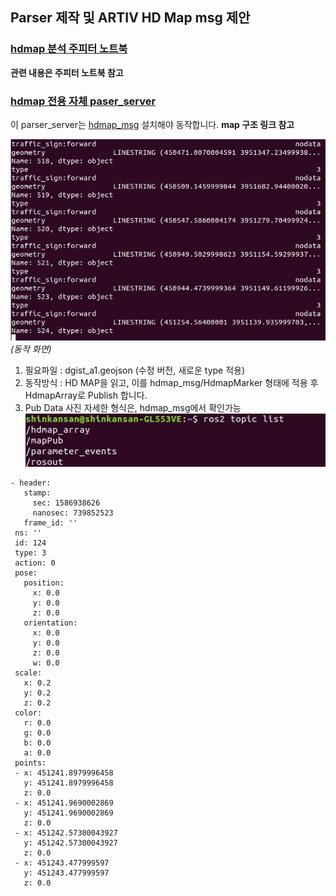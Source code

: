## Parser 제작 및 ARTIV HD Map msg 제안

### [hdmap 분석 주피터 노트북](./hdmap_package_part1.ipynb)
  **관련 내용은 주피터 노트북 참고**   
  
### [hdmap 전용 자체 paser_server](./parser_server.py)

이 parser_server는 [hdmap_msg](../hdmap_msg) 설치해야 동작합니다. **map 구조 링크 참고**   

![img](./media/pic4.png)
_(동작 화면)_

1. 필요파일 : dgist_a1.geojson (수정 버전, 새로운 type 적용)   
2. 동작방식 : HD MAP을 읽고, 이를 hdmap_msg/HdmapMarker 형태에 적용 후 HdmapArray로 Publish 합니다.
3. Pub Data 사진
  자세한 형식은, hdmap_msg에서 확인가능
  ![img](./media/pic5.png)
  
 ```
 - header:
    stamp:
      sec: 1586938626
      nanosec: 739852523
    frame_id: ''
  ns: ''
  id: 124
  type: 3
  action: 0
  pose:
    position:
      x: 0.0
      y: 0.0
      z: 0.0
    orientation:
      x: 0.0
      y: 0.0
      z: 0.0
      w: 0.0
  scale:
    x: 0.2
    y: 0.2
    z: 0.2
  color:
    r: 0.0
    g: 0.0
    b: 0.0
    a: 0.0
  points:
  - x: 451241.8979996458
    y: 451241.8979996458
    z: 0.0
  - x: 451241.9690002869
    y: 451241.9690002869
    z: 0.0
  - x: 451242.57300043927
    y: 451242.57300043927
    z: 0.0
  - x: 451243.477999597
    y: 451243.477999597
    z: 0.0
```
